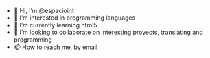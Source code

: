 - 👋 Hi, I’m @espacioint
- 👀 I’m interested in programming languages
- 🌱 I’m currently learning html5
- 💞️ I’m looking to collaborate on interesting proyects, translating and programming
- 📫 How to reach me, by email 

<!---
espacioint/espacioint is a ✨ special ✨ repository because its `README.md` (this file) appears on your GitHub profile.
You can click the Preview link to take a look at your changes.
--->
